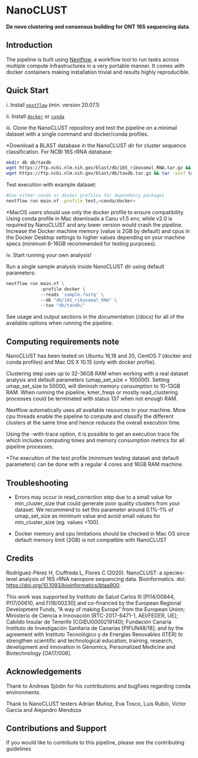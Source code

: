 # NanoCLUST

**De novo clustering and consensus building for ONT 16S sequencing data**.

## Introduction

The pipeline is built using [Nextflow](https://www.nextflow.io), a workflow tool to run tasks across multiple compute infrastructures in a very portable manner. It comes with docker containers making installation trivial and results highly reproducible.

## Quick Start

i. Install [`nextflow`](https://nf-co.re/usage/installation) (min. version 20.07.1)

ii. Install [`docker`](https://docs.docker.com/engine/installation/) or [`conda`](https://conda.io/miniconda.html)

iii. Clone the NanoCLUST repository and test the pipeline on a minimal dataset with a single command and docker/conda profiles.

*Download a BLAST database in the NanoCLUST dir for cluster sequence classification. For NCBI 16S rRNA database:

```bash
mkdir db db/taxdb
wget https://ftp.ncbi.nlm.nih.gov/blast/db/16S_ribosomal_RNA.tar.gz && tar -xzvf 16S_ribosomal_RNA.tar.gz -C db
wget https://ftp.ncbi.nlm.nih.gov/blast/db/taxdb.tar.gz && tar -xzvf taxdb.tar.gz -C db/taxdb
```

Test execution with example dataset:
```bash
#Use either conda or docker profiles for dependency packages 
nextflow run main.nf -profile test,<conda/docker>
```

*MacOS users should use only the docker profile to ensure compatibility. Using conda profile in Mac downloads a Canu v1.5 env, while v2.0 is required by NanoCLUST and any lower version would crash the pipeline. Increase the Docker machine memory (value is 2GB by default) and cpus in the Docker Desktop settings to higher values depending on your machine specs (minimum 8-16GB recommended for testing purposes).

iv. Start running your own analysis!

Run a single sample analysis inside NanoCLUST dir using default parameters:

```bash
nextflow run main.nf \ 
             -profile docker \ 
             --reads 'sample.fastq' \ 
             --db "db/16S_ribosomal_RNA" \ 
             --tax "db/taxdb/"
```

See usage and output sections in the documentation (/docs) for all of the available options when running the pipeline.

## Computing requirements note
NanoCLUST has been tested on Ubuntu 16,18 and 20, CentOS 7 (docker and conda profiles) and Mac OS X 10.15 (only with docker profile).

Clustering step uses up to 32-36GB RAM when working with a real dataset analysis and default parameters (umap_set_size = 100000). Setting umap_set_size to 50000, will diminish memory consumption to 10-13GB RAM. When running the pipeline, kmer_freqs or mostly read_clustering processes could be terminated with status 137 when not enough RAM.

Nextflow automatically uses all available resources in your machine. More cpu threads enable the pipeline to compute and classify the different clusters at the same time and hence reduces the overall execution time.

Using the -with-trace option, it is possible to get an execution trace file which includes computing times and memory consumption metrics for all pipeline processes.

*The execution of the test profile (minimum testing dataset and default parameters) can be done with a regular 4 cores and 16GB RAM machine.

## Troubleshooting

- Errors may occur in read_correction step due to a small value for min_cluster_size that could generate poor quality clusters from your dataset. We recommend to set this parameter around 0.1%-1% of umap_set_size as minimum value and avoid small values for min_cluster_size (eg. values <100).

- Docker memory and cpu limitations should be checked in Mac OS since default memory limit (2GB) is not compatible with NanoCLUST


## Credits

Rodríguez-Pérez H, Ciuffreda L, Flores C (2020). NanoCLUST: a species-level analysis of 16S rRNA nanopore sequencing data. Bioinformatics. doi: https://doi.org/10.1093/bioinformatics/btaa900.

This work was supported by Instituto de Salud Carlos III [PI14/00844, PI17/00610, and FI18/00230] and co-financed by the European Regional Development Funds, “A way of making Europe” from the European Union; Ministerio de Ciencia e Innovación [RTC-2017-6471-1, AEI/FEDER, UE]; Cabildo Insular de Tenerife [CGIEU0000219140]; Fundación Canaria Instituto de Investigación Sanitaria de Canarias [PIFUN48/18]; and by the agreement with Instituto Tecnológico y de Energías Renovables (ITER) to strengthen scientific and technological education, training, research, development and innovation in Genomics, Personalized Medicine and Biotechnology [OA17/008]. 

## Acknowledgements

Thank to Andreas Sjödin for his contributions and bugfixes regarding conda environments.

Thank to NanoCLUST testers Adrían Muñoz, Eva Tosco, Luis Rubio, Víctor García and Alejandro Mendoza

## Contributions and Support

If you would like to contribute to this pipeline, please see the contributing guidelines
